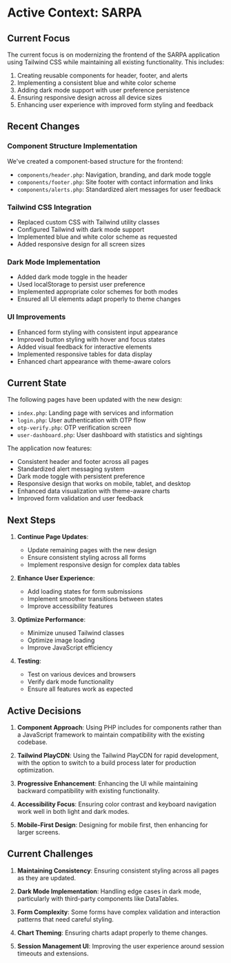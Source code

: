 # Active Context: SARPA

## Current Focus

The current focus is on modernizing the frontend of the SARPA application using Tailwind CSS while maintaining all existing functionality. This includes:

1. Creating reusable components for header, footer, and alerts
2. Implementing a consistent blue and white color scheme
3. Adding dark mode support with user preference persistence
4. Ensuring responsive design across all device sizes
5. Enhancing user experience with improved form styling and feedback

## Recent Changes

### Component Structure Implementation

We've created a component-based structure for the frontend:

- `components/header.php`: Navigation, branding, and dark mode toggle
- `components/footer.php`: Site footer with contact information and links
- `components/alerts.php`: Standardized alert messages for user feedback

### Tailwind CSS Integration

- Replaced custom CSS with Tailwind utility classes
- Configured Tailwind with dark mode support
- Implemented blue and white color scheme as requested
- Added responsive design for all screen sizes

### Dark Mode Implementation

- Added dark mode toggle in the header
- Used localStorage to persist user preference
- Implemented appropriate color schemes for both modes
- Ensured all UI elements adapt properly to theme changes

### UI Improvements

- Enhanced form styling with consistent input appearance
- Improved button styling with hover and focus states
- Added visual feedback for interactive elements
- Implemented responsive tables for data display
- Enhanced chart appearance with theme-aware colors

## Current State

The following pages have been updated with the new design:

- `index.php`: Landing page with services and information
- `login.php`: User authentication with OTP flow
- `otp-verify.php`: OTP verification screen
- `user-dashboard.php`: User dashboard with statistics and sightings

The application now features:

- Consistent header and footer across all pages
- Standardized alert messaging system
- Dark mode toggle with persistent preference
- Responsive design that works on mobile, tablet, and desktop
- Enhanced data visualization with theme-aware charts
- Improved form validation and user feedback

## Next Steps

1. **Continue Page Updates**:

   - Update remaining pages with the new design
   - Ensure consistent styling across all forms
   - Implement responsive design for complex data tables

2. **Enhance User Experience**:

   - Add loading states for form submissions
   - Implement smoother transitions between states
   - Improve accessibility features

3. **Optimize Performance**:

   - Minimize unused Tailwind classes
   - Optimize image loading
   - Improve JavaScript efficiency

4. **Testing**:
   - Test on various devices and browsers
   - Verify dark mode functionality
   - Ensure all features work as expected

## Active Decisions

1. **Component Approach**: Using PHP includes for components rather than a JavaScript framework to maintain compatibility with the existing codebase.

2. **Tailwind PlayCDN**: Using the Tailwind PlayCDN for rapid development, with the option to switch to a build process later for production optimization.

3. **Progressive Enhancement**: Enhancing the UI while maintaining backward compatibility with existing functionality.

4. **Accessibility Focus**: Ensuring color contrast and keyboard navigation work well in both light and dark modes.

5. **Mobile-First Design**: Designing for mobile first, then enhancing for larger screens.

## Current Challenges

1. **Maintaining Consistency**: Ensuring consistent styling across all pages as they are updated.

2. **Dark Mode Implementation**: Handling edge cases in dark mode, particularly with third-party components like DataTables.

3. **Form Complexity**: Some forms have complex validation and interaction patterns that need careful styling.

4. **Chart Theming**: Ensuring charts adapt properly to theme changes.

5. **Session Management UI**: Improving the user experience around session timeouts and extensions.

